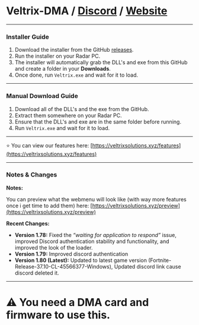 # Veltrix-DMA / [Discord](https://discord.gg/yup8JR5M5A) / [Website](https://veltrixsolutions.xyz/)

---

### Installer Guide

1. Download the installer from the GitHub [releases](https://github.com/bluuuzs/veltrix-dma/releases/tag/Installer).  
2. Run the installer on your Radar PC.  
3. The installer will automatically grab the DLL's and exe from this GitHub and create a folder in your **Downloads**.  
4. Once done, run `Veltrix.exe` and wait for it to load.  

---

### Manual Download Guide

1. Download all of the DLL's and the exe from the GitHub.  
2. Extract them somewhere on your Radar PC.  
3. Ensure that the DLL's and exe are in the same folder before running.  
4. Run `Veltrix.exe` and wait for it to load.  

---

 ⭐ You can view our features here: [https://veltrixsolutions.xyz/features](https://veltrixsolutions.xyz/features)

---

### Notes & Changes

**Notes:**

You can preview what the webmenu will look like (with way more features once i get time to add them) here: [https://veltrixsolutions.xyz/preview](https://veltrixsolutions.xyz/preview)

**Recent Changes:**

- **Version 1.78:** Fixed the *“waiting for application to respond”* issue, improved Discord authentication stability and functionality, and improved the look of the loader.
- **Version 1.79:** Improved discord authentication
- **Version 1.80 (Latest):** Updated to latest game version (Fortnite-Release-37.10-CL-45566377-Windows), Updated discord link cause discord deleted it.

---

# ⚠️ You need a DMA card and firmware to use this.
